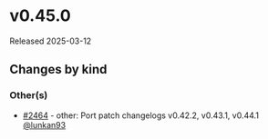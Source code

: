 # v0.45.0

Released 2025-03-12

## Changes by kind

### Other(s)

- [#2464](https://github.com/elastisys/compliantkubernetes-apps/pull/2464) - other: Port patch changelogs v0.42.2, v0.43.1, v0.44.1 [@lunkan93](https://github.com/lunkan93)
